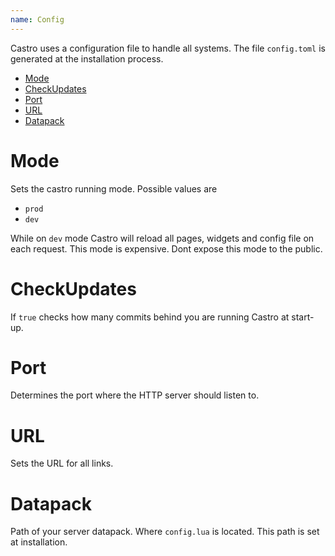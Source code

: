 ```yaml
---
name: Config
---
```


Castro uses a configuration file to handle all systems. The file `config.toml` is generated at the installation process.

- [Mode](#mode)
- [CheckUpdates](#checkupdates)
- [Port](#port)
- [URL](#url)
- [Datapack](#datapack)

# Mode

Sets the castro running mode. Possible values are

- `prod`
- `dev`

While on `dev` mode Castro will reload all pages, widgets and config file on each request. This mode is expensive. Dont expose this mode to the public.

# CheckUpdates

If `true` checks how many commits behind you are running Castro at start-up.

# Port

Determines the port where the HTTP server should listen to.

# URL

Sets the URL for all links.

# Datapack

Path of your server datapack. Where `config.lua` is located. This path is set at installation.

